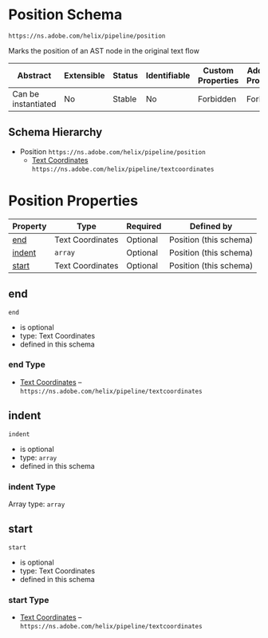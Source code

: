 
# Position Schema

```
https://ns.adobe.com/helix/pipeline/position
```

Marks the position of an AST node in the original text flow

| Abstract | Extensible | Status | Identifiable | Custom Properties | Additional Properties | Defined In |
|----------|------------|--------|--------------|-------------------|-----------------------|------------|
| Can be instantiated | No | Stable | No | Forbidden | Forbidden | [position.schema.json](position.schema.json) |
## Schema Hierarchy

* Position `https://ns.adobe.com/helix/pipeline/position`
  * [Text Coordinates](textcoordinates.schema.md) `https://ns.adobe.com/helix/pipeline/textcoordinates`


# Position Properties

| Property | Type | Required | Defined by |
|----------|------|----------|------------|
| [end](#end) | Text Coordinates | Optional | Position (this schema) |
| [indent](#indent) | `array` | Optional | Position (this schema) |
| [start](#start) | Text Coordinates | Optional | Position (this schema) |

## end


`end`

* is optional
* type: Text Coordinates
* defined in this schema

### end Type


* [Text Coordinates](textcoordinates.schema.md) – `https://ns.adobe.com/helix/pipeline/textcoordinates`





## indent


`indent`

* is optional
* type: `array`
* defined in this schema

### indent Type


Array type: `array`






## start


`start`

* is optional
* type: Text Coordinates
* defined in this schema

### start Type


* [Text Coordinates](textcoordinates.schema.md) – `https://ns.adobe.com/helix/pipeline/textcoordinates`




